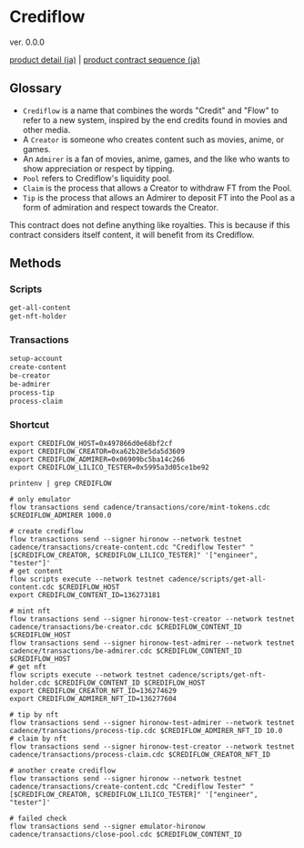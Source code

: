 # Crediflow

ver. 0.0.0

[product detail (ja)](./docs/ja/detail-ja.md) | [product contract sequence (ja)](./docs/ja/sequence-ja.md)

## Glossary

* `Crediflow` is a name that combines the words "Credit" and "Flow" to refer to a new system, inspired by the end credits found in movies and other media.
* A `Creator` is someone who creates content such as movies, anime, or games.
* An `Admirer` is a fan of movies, anime, games, and the like who wants to show appreciation or respect by tipping.
* `Pool` refers to Crediflow's liquidity pool.
* `Claim` is the process that allows a Creator to withdraw FT from the Pool.
* `Tip` is the process that allows an Admirer to deposit FT into the Pool as a form of admiration and respect towards the Creator.

This contract does not define anything like royalties. This is because if this contract considers itself content, it will benefit from its Crediflow.

## Methods

### Scripts

```txt
get-all-content
get-nft-holder
```

### Transactions

```txt
setup-account
create-content
be-creator
be-admirer
process-tip
process-claim
```

### Shortcut

```shell
export CREDIFLOW_HOST=0x497866d0e68bf2cf
export CREDIFLOW_CREATOR=0xa62b28e5da5d3609
export CREDIFLOW_ADMIRER=0x06909bc5ba14c266
export CREDIFLOW_LILICO_TESTER=0x5995a3d05ce1be92

printenv | grep CREDIFLOW
```

```shell
# only emulator
flow transactions send cadence/transactions/core/mint-tokens.cdc $CREDIFLOW_ADMIRER 1000.0
```

```shell
# create crediflow
flow transactions send --signer hironow --network testnet cadence/transactions/create-content.cdc "Crediflow Tester" "[$CREDIFLOW_CREATOR, $CREDIFLOW_LILICO_TESTER]" '["engineer", "tester"]'
# get content
flow scripts execute --network testnet cadence/scripts/get-all-content.cdc $CREDIFLOW_HOST
export CREDIFLOW_CONTENT_ID=136273181

# mint nft
flow transactions send --signer hironow-test-creator --network testnet cadence/transactions/be-creator.cdc $CREDIFLOW_CONTENT_ID $CREDIFLOW_HOST
flow transactions send --signer hironow-test-admirer --network testnet cadence/transactions/be-admirer.cdc $CREDIFLOW_CONTENT_ID $CREDIFLOW_HOST
# get nft
flow scripts execute --network testnet cadence/scripts/get-nft-holder.cdc $CREDIFLOW_CONTENT_ID $CREDIFLOW_HOST
export CREDIFLOW_CREATOR_NFT_ID=136274629
export CREDIFLOW_ADMIRER_NFT_ID=136277604

# tip by nft
flow transactions send --signer hironow-test-admirer --network testnet cadence/transactions/process-tip.cdc $CREDIFLOW_ADMIRER_NFT_ID 10.0
# claim by nft
flow transactions send --signer hironow-test-creator --network testnet cadence/transactions/process-claim.cdc $CREDIFLOW_CREATOR_NFT_ID

# another create crediflow
flow transactions send --signer hironow --network testnet cadence/transactions/create-content.cdc "Crediflow Tester" "[$CREDIFLOW_CREATOR, $CREDIFLOW_LILICO_TESTER]" '["engineer", "tester"]'

# failed check
flow transactions send --signer emulator-hironow cadence/transactions/close-pool.cdc $CREDIFLOW_CONTENT_ID
```
 